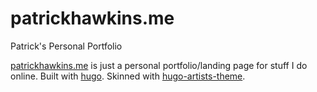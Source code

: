 patrickhawkins.me
=================

Patrick's Personal Portfolio

[patrickhawkins.me](http://patrickhawkins.me) is just a personal portfolio/landing page for stuff I do online. Built with [hugo](http://gohugo.io). Skinned with [hugo-artists-theme](https://github.com/digitalcraftsman/hugo-artists-theme).
